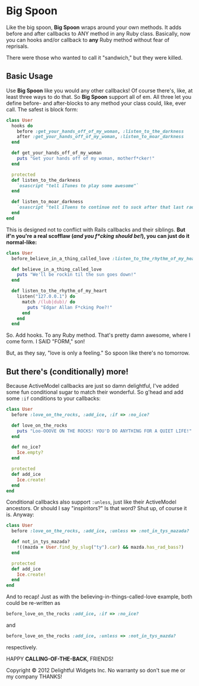 # Big Spoon
Like the big spoon, **Big Spoon** wraps around your own methods.
It adds before and after callbacks to ANY method in any Ruby class.
Basically, now you can hooks and/or callback to **any** Ruby method without fear of reprisals.

There were those who wanted to call it "sandwich," but they were killed.

## Basic Usage

Use **Big Spoon** like you would any other callbacks! Of course there's, like, at least three ways to do that. So **Big Spoon** support all of em. All three let you define before- and after-blocks to any method your class could, like, ever call. The safest is block form:

```ruby
class User
  hooks do
    before :get_your_hands_off_of_my_woman, :listen_to_the_darkness
    after :get_your_hands_off_of_my_woman, :listen_to_moar_darkness
  end

  def get_your_hands_off_of_my_woman
    puts "Get your hands off of my woman, motherf*cker!"
  end

  protected
  def listen_to_the_darkness
    `osascript "tell iTunes to play some awesome"`
  end

  def listen_to_moar_darkness
    `osascript "tell iTuens to continue not to suck after that last rad song"`
  end
end
```

This is designed not to conflict with Rails callbacks and their siblings. **But if'n
you're a real scofflaw (_and you f*cking should be!_), you can just do it normal-like:**

```ruby
class User
  before_believe_in_a_thing_called_love :listen_to_the_rhythm_of_my_heart

  def believe_in_a_thing_called_love
    puts "We'll be rockin til the sun goes down!"
  end

  def listen_to_the_rhythm_of_my_heart
    listen("127.0.0.1") do
      match /(lub|dub)/ do
        puts "Edgar Allan F*cking Poe?!"
      end
    end
  end
````

So. Add hooks. To any Ruby method. That's pretty damn awesome, where I come form. I SAID "FORM," son!

But, as they say, "love is only a feeling." So spoon like there's no tomorrow.

## But there's (conditionally) more!

Because ActiveModel callbacks are just so damn delightful, I've added some fun conditional sugar to match their wonderful. So g'head and add some `:if` conditions to your callbacks:

```ruby
class User
  before :love_on_the_rocks, :add_ice, :if => :no_ice?

  def love_on_the_rocks
    puts "Loo-OOOVE ON THE ROCKS! YOU'D DO ANYTHING FOR A QUIET LIFE!"
  end

  def no_ice?
    Ice.empty?
  end

  protected
  def add_ice
    Ice.create!
  end
end
```

Conditional callbacks also support `:unless`, just like their ActiveModel ancestors. Or should I say "inspiritors?" Is that word? Shut up, of course it is. Anyway:

```ruby
class User
  before :love_on_the_rocks, :add_ice, :unless => :not_in_tys_mazada?

  def not_in_tys_mazada?
    !((mazda = User.find_by_slug("ty").car) && mazda.has_rad_bass?)
  end

  protected
  def add_ice
    Ice.create!
  end
end
```

And to recap! Just as  with the believing-in-things-called-love example, both could be re-written as

```ruby
before_love_on_the_rocks :add_ice, :if => :no_ice?
```

and

```ruby
before_love_on_the_rocks :add_ice, :unless => :not_in_tys_mazda?
```

respectively.

HAPPY **CALLING-OF-THE-BACK**, FRIENDS!


Copyright © 2012 Delightful Widgets Inc. No warranty so don't sue me or my company THANKS!